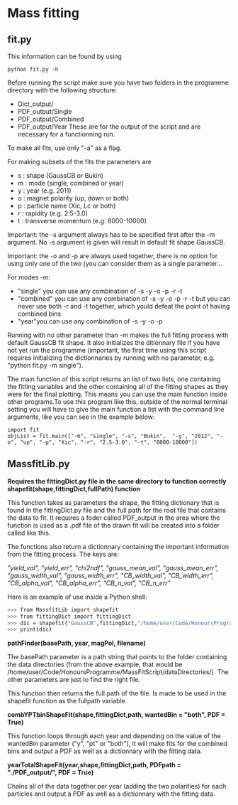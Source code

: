 # Mass fitting
## fit.py

This information can be found by using 
```
python fit.py -h
```

Before running the script make sure you have two folders in the programme directory with the following structure:
-	Dict_output/
-	PDF_output/Single
-	PDF_output/Combined
-	PDF_output/Year
These are for the output of the script and are necessary for a functionning run.

To make all fits, use only "-a" as a flag.
			
For making subsets of the fits the parameters are
-	s : shape (GaussCB or Bukin)
-	m : mode (single, combined or year)
-	y : year (e.g. 2011) 
-	o : magnet polarity (up, down or both)
-	p : particle name (Xic, Lc or both)
-	r : rapidity (e.g. 2.5-3.0)
-	t : transverse momentum (e.g. 8000-10000)

Important: the -s argument always has to be specified first after the -m argument. No -s argument is given will result in default fit shape GaussCB.

Important: the -o and -p are always used together, there is no option for using only one of the two (you can consider them as a single parameter...

For modes -m:
-	"single" you can use any combination of -s -y -o -p -r -t 
-	"combined" you can use any combination of -s -y -o -p -r -t but you can never use both -r and -t together, which yould defeat the point of having combined bins
-	"year"you can use any combination of -s -y -o -p

Running with no other parameter than -m makes the full fitting process with default GaussCB fit shape. It also initializes the ditionnary file if you have not yet run the programme (important, the first time using this script requires initializing the dictionnaries by running with no parameter, e.g. "python fit.py -m single").

The main function of this script returns an list of two lists, one containing the fitting variables and the other containing all of the fitting shapes as they were for the final plotting. This means you can use the main function inside other programs.To use this program like this, outside of the normal terminal setting you will have to give the main function a list with the command line arguments, like you can see in the example below: 

```
import fit
objList = fit.main(["-m", "single", "-s", "Bukin",  "-y", "2012", "-o", "up", "-p", "Xic", "-r", "2.5-3.0", "-t", "8000-10000"])
```

## MassfitLib.py
**Requires the fittingDict.py file in the same directory to function correctly**
**shapefit(shape,fittingDict,fullPath) function**

This function takes as parameters the shape, the fitting dictionary that is found in the fittingDict.py file and the full path for the root file that contains the data to fit. It requires a foder called PDF_output in the area where the function is used as a .pdf file of the drawn fit will be created into a folder called like this. 

The functions also return a dictionnary containing the important information from the fitting process. The keys are: 

*"yield_val", "yield_err", "chi2ndf", "gauss_mean_val", "gauss_mean_err", "gauss_width_val", "gauss_width_err", "CB_width_val", "CB_width_err", "CB_alpha_val", "CB_alpha_err", "CB_n_val", "CB_n_err"*

Here is an example of use inside a Python shell:

```bash
>>> from MassfitLib import shapefit
>>> from fittingDict import fittingDict
>>> dic = shapefit("GaussCB",fittingDict,"/home/user/Code/HonoursProgramme/MassFitScript/dataDirectories/2011_MagDown/bins/Lc_splitfile_y2.5-3.0_pt3000-4000.root")
>>> print(dic)
```

**pathFinder(basePath, year, magPol, filename)**

The basePath parameter is a path string that points to the folder containing the data directories (from the above example, that would be /home/user/Code/HonoursProgramme/MassFitScript/dataDirectories/). The other parameters are just to find the right file.

This function then returns the full path of the file. Is made to be used in the shapefit function as the fullpath variable.

**combYPTbinShapeFit(shape,fittingDict,path, wantedBin = "both", PDF = True)**

This function loops through each year and depending on the value of the wantedBin parameter ("y", "pt" or "both"), it will make fits for the combined bins and output a PDF as well as a dictionnary with the fitting data.

**yearTotalShapeFit(year,shape,fittingDict,path, PDFpath = "./PDF_output/", PDF = True)**

Chains all of the data together per year (adding the two polarities) for each particles and output a PDF as well as a dictionnary with the fitting data.
